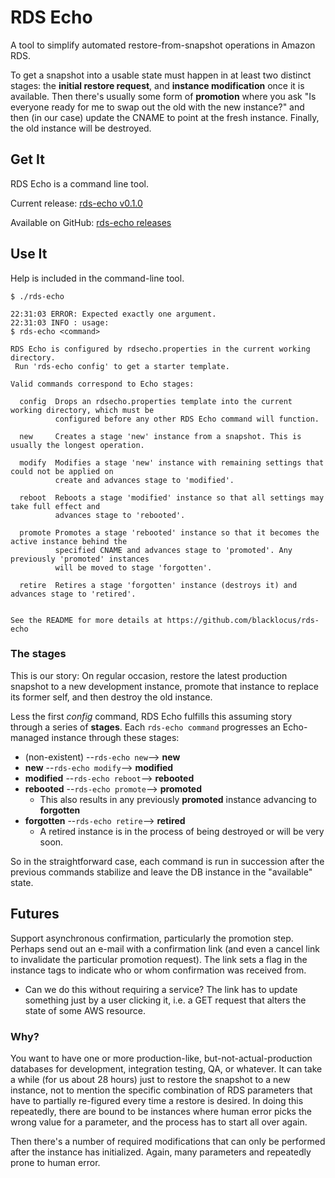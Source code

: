 RDS Echo
========
A tool to simplify automated restore-from-snapshot operations in Amazon RDS.

To get a snapshot into a usable state must happen in at least two distinct stages: the **initial restore request**, and
**instance modification** once it is available. Then there's usually some form of **promotion** where you ask "Is
everyone ready for me to swap out the old with the new instance?" and then (in our case) update the CNAME to point at the fresh
instance. Finally, the old instance will be destroyed.



## Get It ##
RDS Echo is a command line tool.

Current release: [rds-echo v0.1.0](https://github.com/blacklocus/rds-echo/releases/download/v0.1.0/rds-echo)

Available on GitHub: [rds-echo releases](https://github.com/blacklocus/rds-echo/releases)



## Use It ##
Help is included in the command-line tool.

```
$ ./rds-echo

22:31:03 ERROR: Expected exactly one argument.
22:31:03 INFO : usage:
$ rds-echo <command>

RDS Echo is configured by rdsecho.properties in the current working directory.
 Run 'rds-echo config' to get a starter template.

Valid commands correspond to Echo stages:

  config  Drops an rdsecho.properties template into the current working directory, which must be
          configured before any other RDS Echo command will function.

  new     Creates a stage 'new' instance from a snapshot. This is usually the longest operation.

  modify  Modifies a stage 'new' instance with remaining settings that could not be applied on
          create and advances stage to 'modified'.

  reboot  Reboots a stage 'modified' instance so that all settings may take full effect and
          advances stage to 'rebooted'.

  promote Promotes a stage 'rebooted' instance so that it becomes the active instance behind the
          specified CNAME and advances stage to 'promoted'. Any previously 'promoted' instances
          will be moved to stage 'forgotten'.

  retire  Retires a stage 'forgotten' instance (destroys it) and advances stage to 'retired'.


See the README for more details at https://github.com/blacklocus/rds-echo
```

### The stages ###
This is our story: On regular occasion, restore the latest production snapshot to a new development instance, promote
that instance to replace its former self, and then destroy the old instance.

Less the first *config* command, RDS Echo fulfills this assuming story through a series of **stages**.
Each `rds-echo command` progresses an Echo-managed instance through these stages:

  - (non-existent) --`rds-echo new`-->     **new**
  - **new**        --`rds-echo modify`-->  **modified**
  - **modified**   --`rds-echo reboot`-->  **rebooted**
  - **rebooted**   --`rds-echo promote`--> **promoted**
    - This also results in any previously **promoted** instance advancing to **forgotten**
  - **forgotten**  --`rds-echo retire`-->  **retired**
    - A retired instance is in the process of being destroyed or will be very soon.

So in the straightforward case, each command is run in succession after the previous commands stabilize and leave the
DB instance in the "available" state.



## Futures ##

Support asynchronous confirmation, particularly the promotion step. Perhaps send out an e-mail with a confirmation link
(and even a cancel link to invalidate the particular promotion request). The link sets a flag in the instance tags
to indicate who or whom confirmation was received from.

  - Can we do this without requiring a service? The link has to update something just by a user clicking it, i.e. a GET
    request that alters the state of some AWS resource.



### Why? ###

You want to have one or more production-like, but-not-actual-production databases for development, integration testing,
QA, or whatever. It can take a while (for us about 28 hours) just to restore the snapshot to a new instance, not to
mention the specific combination of RDS parameters that have to partially re-figured every time a restore is desired.
In doing this repeatedly, there are bound to be instances where human error picks the wrong value for a parameter,
and the process has to start all over again.

Then there's a number of required modifications that can only be performed after the instance has initialized.
Again, many parameters and repeatedly prone to human error.
